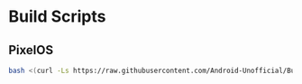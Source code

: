 # Build Scripts

## PixelOS
```bash
bash <(curl -Ls https://raw.githubusercontent.com/Android-Unofficial/BuildScripts/refs/heads/master/builds/PixelOS.sh)
```
